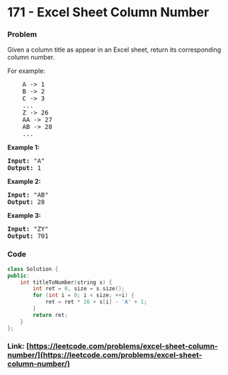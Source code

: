 # 171 - Excel Sheet Column Number

### Problem
<p>Given a column title as appear in an Excel sheet, return its corresponding column number.</p>

<p>For example:</p>

<pre>
    A -&gt; 1
    B -&gt; 2
    C -&gt; 3
    ...
    Z -&gt; 26
    AA -&gt; 27
    AB -&gt; 28 
    ...
</pre>

<p><strong>Example 1:</strong></p>

<pre>
<strong>Input:</strong> &quot;A&quot;
<strong>Output:</strong> 1
</pre>

<p><strong>Example 2:</strong></p>

<pre>
<strong>Input: </strong>&quot;AB&quot;
<strong>Output:</strong> 28
</pre>

<p><strong>Example 3:</strong></p>

<pre>
<strong>Input: </strong>&quot;ZY&quot;
<strong>Output:</strong> 701
</pre>

### Code
```cpp
class Solution {
public:
    int titleToNumber(string s) {
        int ret = 0, size = s.size();
        for (int i = 0; i < size; ++i) {
            ret = ret * 26 + s[i] - 'A' + 1;
        }
        return ret;
    }
};
```
### Link: [https://leetcode.com/problems/excel-sheet-column-number/](https://leetcode.com/problems/excel-sheet-column-number/)
